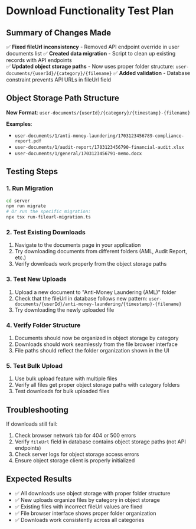 # Download Functionality Test Plan

## Summary of Changes Made

✅ **Fixed fileUrl inconsistency** - Removed API endpoint override in user documents list
✅ **Created data migration** - Script to clean up existing records with API endpoints  
✅ **Updated object storage paths** - Now uses proper folder structure: `user-documents/{userId}/{category}/{filename}`
✅ **Added validation** - Database constraint prevents API URLs in fileUrl field

## Object Storage Path Structure

**New Format**: `user-documents/{userId}/{category}/{timestamp}-{filename}`

**Examples**:
- `user-documents/1/anti-money-laundering/1703123456789-compliance-report.pdf`
- `user-documents/1/audit-report/1703123456790-financial-audit.xlsx`
- `user-documents/1/general/1703123456791-memo.docx`

## Testing Steps

### 1. Run Migration
```bash
cd server
npm run migrate
# Or run the specific migration:
npx tsx run-fileurl-migration.ts
```

### 2. Test Existing Downloads
1. Navigate to the documents page in your application
2. Try downloading documents from different folders (AML, Audit Report, etc.)
3. Verify downloads work properly from the object storage paths

### 3. Test New Uploads
1. Upload a new document to "Anti-Money Laundering (AML)" folder
2. Check that the fileUrl in database follows new pattern:
   `user-documents/{userId}/anti-money-laundering/{timestamp}-{filename}`
3. Try downloading the newly uploaded file

### 4. Verify Folder Structure
1. Documents should now be organized in object storage by category
2. Downloads should work seamlessly from the file browser interface
3. File paths should reflect the folder organization shown in the UI

### 5. Test Bulk Upload
1. Use bulk upload feature with multiple files
2. Verify all files get proper object storage paths with category folders
3. Test downloads for bulk uploaded files

## Troubleshooting

If downloads still fail:
1. Check browser network tab for 404 or 500 errors
2. Verify `fileUrl` field in database contains object storage paths (not API endpoints)
3. Check server logs for object storage access errors
4. Ensure object storage client is properly initialized

## Expected Results

- ✅ All downloads use object storage with proper folder structure
- ✅ New uploads organize files by category in object storage  
- ✅ Existing files with incorrect fileUrl values are fixed
- ✅ File browser interface shows proper folder organization
- ✅ Downloads work consistently across all categories
